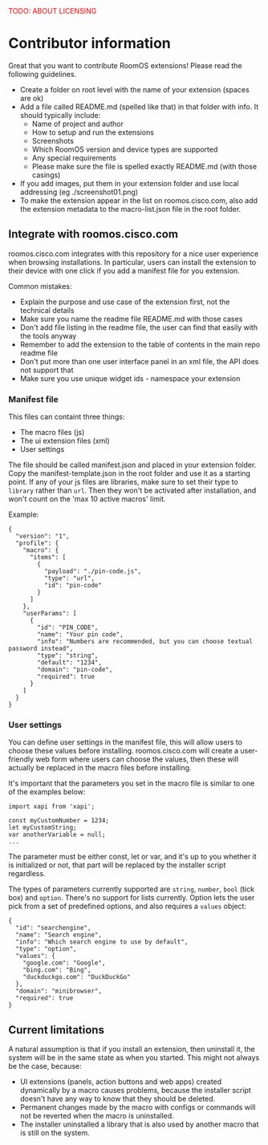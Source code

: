 <div style="color:red">TODO: ABOUT LICENSING</div>


# Contributor information

Great that you want to contribute RoomOS extensions! Please read the following guidelines.

* Create a folder on root level with the name of your extension (spaces are ok)
* Add a file called README.md (spelled like that) in that folder with info. It should typically include:
  * Name of project and author
  * How to setup and run the extensions
  * Screenshots
  * Which RoomOS version and device types are supported
  * Any special requirements
  * Please make sure the file is spelled exactly README.md (with those casings)
* If you add images, put them in your extension folder and use local addressing (eg ./screenshot01.png)
* To make the extension appear in the list on roomos.cisco.com, also add the extension metadata to the macro-list.json file in the root folder.

## Integrate with roomos.cisco.com

roomos.cisco.com integrates with this repository for a nice user experience when browsing installations. In particular, users can install the extension to their device with one click if you add a manifest file for you extension.

Common mistakes:

* Explain the purpose and use case of the extension first, not the technical details
* Make sure you name the readme file README.md with those cases
* Don't add file listing in the readme file, the user can find that easily with the tools anyway
* Remember to add the extension to the table of contents in the main repo readme file
* Don't put more than one user interface panel in an xml file, the API does not support that
* Make sure you use unique widget ids - namespace your extension

### Manifest file

This files can containt three things:

- The macro files (js)
- The ui extension files (xml)
- User settings

The file should be called manifest.json and placed in your extension folder. Copy the manifest-template.json in the root folder and use it as a starting point. If any of your js files are libraries, make sure to set their type to `library` rather than `url`. Then they won't be activated after installation, and won't count on the 'max 10 active macros' limit.

Example:

```
{
  "version": "1",
  "profile": {
    "macro": {
      "items": [
        {
          "payload": "./pin-code.js",
          "type": "url",
          "id": "pin-code"
        }
      ]
    },
    "userParams": [
      {
        "id": "PIN_CODE",
        "name": "Your pin code",
        "info": "Numbers are recommended, but you can choose textual password instead",
        "type": "string",
        "default": "1234",
        "domain": "pin-code",
        "required": true
      }
    ]
  }
}
```

### User settings

You can define user settings in the manifest file, this will allow users to choose these values before installing. roomos.cisco.com will create a user-friendly web form where users can choose the values, then these will actually be replaced in the macro files before installing.

It's important that the parameters you set in the macro file is similar to one of the examples below:
```
import xapi from 'xapi';

const myCustomNumber = 1234;
let myCustomString;
var anotherVariable = null;
...
```

The parameter must be either const, let or var, and it's up to you whether it is initialized or not, that part will be replaced by the installer script regardless.

The types of parameters currently supported are `string`, `number`, `bool` (tick box) and `option`. There's no support for lists currently. Option lets the user pick from a set of predefined options, and also requires a `values` object:

```
{
  "id": "searchengine",
  "name": "Search engine",
  "info": "Which search engine to use by default",
  "type": "option",
  "values": {
    "google.com": "Google",
    "bing.com": "Bing",
    "duckduckgo.com": "DuckDuckGo"
  },
  "domain": "minibrowser",
  "required": true
}
```

## Current limitations

A natural assumption is that if you install an extension, then uninstall it, the system will be in the same state as when you started. This might not always be the case, because:

* UI extensions (panels, action buttons and web apps) created dynamically by a macro causes problems, because the installer script doesn't have any way to know that they should be deleted.
* Permanent changes made by the macro with configs or commands will not be reverted when the macro is uninstalled.
* The installer uninstalled a library that is also used by another macro that is still on the system.


